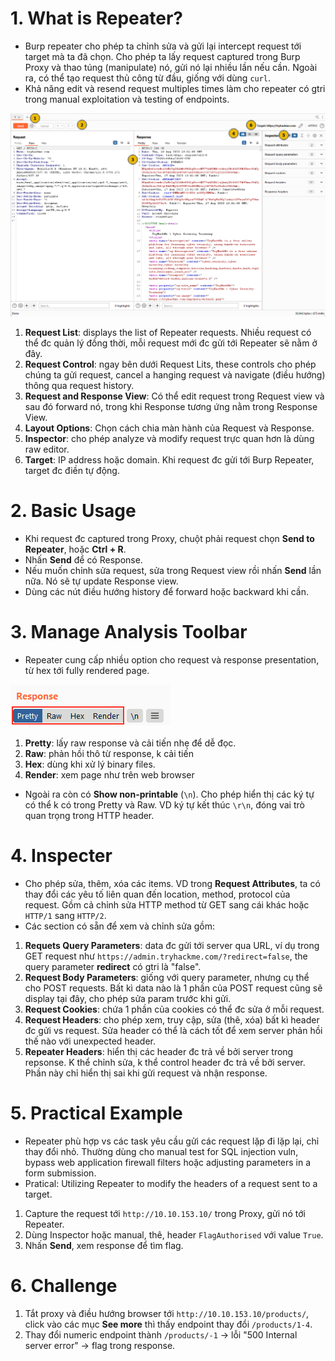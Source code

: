 # 1. What is Repeater?
- Burp repeater cho phép ta chỉnh sửa và gửi lại intercept request tới target mà ta đã chọn. Cho phép ta lấy request captured trong Burp Proxy và thao túng (manipulate) nó, gửi nó lại nhiều lần nếu cần. Ngoài ra, có thể tạo request thủ công từ đầu, giống với dùng `curl`.
- Khả năng edit và resend request multiples times làm cho repeater có gtri trong manual exploitation và testing of endpoints. 

![Repeater Interface](/images/repeater.png)

1. **Request List**: displays the list of Repeater requests. Nhiều request có thể đc quản lý đồng thời, mỗi request mới đc gửi tới Repeater sẽ nằm ở đây.
2. **Request Control**: ngay bên dưới Request Lits, these controls cho phép chúng ta gửi request, cancel a hanging request và navigate (điều hướng) thông qua request history.
3. **Request and Response View**: Có thể edit request trong Request view và sau đó forward nó, trong khi Response tương ứng nằm trong Response View.
4. **Layout Options**: Chọn cách chia màn hành của Request và Response.
5. **Inspector**: cho phép analyze và modify request trực quan hơn là dùng raw editor.
6. **Target**: IP address hoặc domain. Khi request đc gửi tới Burp Repeater, target đc điền tự động.

# 2. Basic Usage
- Khi request đc captured trong Proxy, chuột phải request chọn **Send to Repeater**, hoặc **Ctrl + R**.
- Nhấn **Send** để có Response.
- Nếu muốn chỉnh sửa request, sửa trong Request view rồi nhấn **Send** lần nữa. Nó sẽ tự update Response view. 
- Dùng các nút điều hướng history để forward hoặc backward khi cần.

# 3. Manage Analysis Toolbar
- Repeater cung cấp nhiều option cho request và response presentation, từ hex tới fully rendered page.


![Repeater Interface](/images/repeater2.png)

1. **Pretty**: lấy raw response và cải tiến nhẹ để dễ đọc.
2. **Raw**: phản hồi thô từ response, k cải tiến
3. **Hex**: dùng khi xử lý binary files.
4. **Render**: xem page như trên web browser
- Ngoài ra còn có **Show non-printable** (`\n`). Cho phép hiển thị các ký tự có thể k có trong Pretty và Raw. VD ký tự kết thúc `\r\n`, đóng vai trò quan trọng trong HTTP header.

# 4. Inspecter
- Cho phép sửa, thêm, xóa các items. VD trong **Request Attributes**, ta có thay đổi các yêu tố liên quan đến location, method, protocol của request. Gồm cả chỉnh sửa HTTP method từ GET sang cái khác hoặc `HTTP/1` sang `HTTP/2`.
- Các section có sẵn để xem và chỉnh sửa gồm:
1. **Requets Query Parameters**: data đc gửi tới server qua URL, ví dụ trong GET request như `https://admin.tryhackme.com/?redirect=false`, the query parameter **redirect** có gtri là "false".
2. **Request Body Parameters**: giống với query parameter, nhưng cụ thể cho POST requests. Bất kì data nào là 1 phần của POST request cũng sẽ display tại đây, cho phép sửa param trước khi gửi.
3. **Request Cookies**: chứa 1 phần của cookies có thể đc sửa ở mỗi request.
4. **Request Headers**: cho phép xem, truy cập, sửa (thê, xóa) bất kì header đc gửi vs request. Sửa header có thể là cách tốt để xem server phản hồi thế nào với unexpected header.
5. **Repeater Headers**: hiển thị các header đc trả về bởi server trong repsonse. K thể chỉnh sửa, k thể control header đc trả về bởi server. Phần này chỉ hiển thị sai khi gửi request và nhận response.

# 5. Practical Example
- Repeater phù hợp vs các task yêu cầu gửi các request lặp đi lặp lại, chỉ thay đổi nhỏ. Thường dùng cho manual test for SQL injection vuln, bypass web application firewall filters hoặc adjusting parameters in a form submission.
- Pratical: Utilizing Repeater to modify the headers of a request sent to a target.
1. Capture the request tới `http://10.10.153.10/` trong Proxy, gửi nó tới Repeater.
2. Dùng Inspector hoặc manual, thê, header `FlagAuthorised` với value `True`.
3. Nhấn **Send**, xem response để tìm flag.

# 6. Challenge
1. Tắt proxy và điều hướng browser tới `http://10.10.153.10/products/`, click vào các mục **See more** thì thấy endpoint thay đổi `/products/1-4`.
2. Thay đổi numeric endpoint thành `/products/-1` -> lỗi "500 Internal server error" -> flag trong response.

